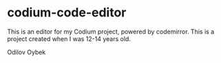# codium-code-editor
This is an editor for my Codium project, powered by codemirror. This is a project created when I was 12-14 years old.

Odilov Oybek
